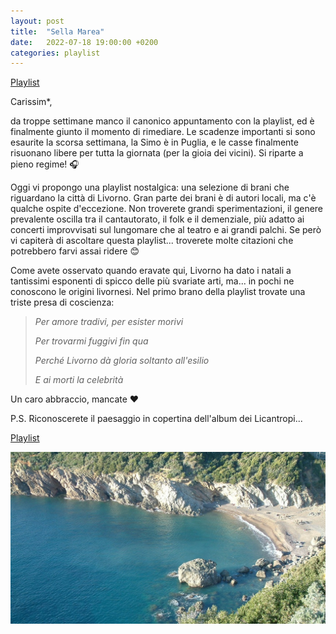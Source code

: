 ```yaml
---
layout: post
title:  "Sella Marea"
date:   2022-07-18 19:00:00 +0200
categories: playlist
---
```


[Playlist](https://open.spotify.com/playlist/4Bic86EIxISY5vMiSSyGk0?si=5679e363f8d949e4)

Carissim*,

da troppe settimane manco il canonico appuntamento con la playlist, ed è finalmente giunto il momento di rimediare.
Le scadenze importanti si sono esaurite la scorsa settimana, la Simo è in Puglia, e le casse finalmente risuonano libere per tutta la giornata (per la gioia dei vicini).
Si riparte a pieno regime! 🎧

Oggi vi propongo una playlist nostalgica: una selezione di brani che riguardano la città di Livorno. Gran parte dei brani è di autori locali, ma c'è qualche ospite d'eccezione.
Non troverete grandi sperimentazioni, il genere prevalente oscilla tra il cantautorato, il folk e il demenziale, più adatto ai concerti improvvisati sul lungomare che al teatro e ai grandi palchi.
Se però vi capiterà di ascoltare questa playlist... troverete molte citazioni che potrebbero farvi assai ridere 😊

Come avete osservato quando eravate qui, Livorno ha dato i natali a tantissimi esponenti di spicco delle più svariate arti, ma... in pochi ne conoscono le origini livornesi.
Nel primo brano della playlist trovate una triste presa di coscienza:

> _Per amore tradivi, per esister morivi_
> 
> _Per trovarmi fuggivi fin qua_
> 
> _Perché Livorno dà gloria soltanto all'esilio_
> 
> _E ai morti la celebrità_

Un caro abbraccio, mancate ❤️

P.S. Riconoscerete il paesaggio in copertina dell'album dei Licantropi...

[Playlist](https://open.spotify.com/playlist/4Bic86EIxISY5vMiSSyGk0?si=5679e363f8d949e4)

![Image](/files/cala_del_leone_livorno.jpg)
